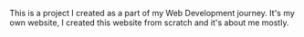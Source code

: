This is a project I created as a part of my Web Development journey. It's my own website, I created this website from scratch and it's about me mostly. 

